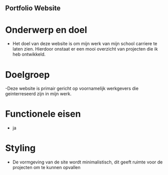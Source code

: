 ## Portfolio Website

# Onderwerp en doel

- Het doel van deze website is om mijn werk van mijn school carriere te laten zien. Hierdoor onstaat er een mooi overzicht van projecten die ik heb ontwikkeld.

# Doelgroep

-Deze website is primair gericht op voornamelijk werkgevers die geinterreseerd zijn in mijn werk.

# Functionele eisen
- ja 


# Styling

- De vormgeving van de site wordt minimalistisch, dit geeft ruimte voor de projecten om te kunnen opvallen